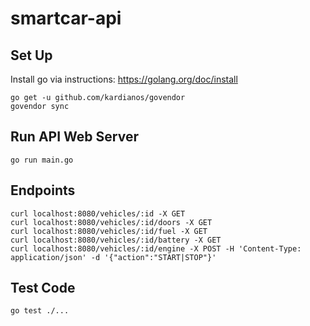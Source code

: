 # smartcar-api

## Set Up
Install go via instructions: https://golang.org/doc/install

```
go get -u github.com/kardianos/govendor
govendor sync
```

## Run API Web Server
`go run main.go`

## Endpoints

```
curl localhost:8080/vehicles/:id -X GET
curl localhost:8080/vehicles/:id/doors -X GET
curl localhost:8080/vehicles/:id/fuel -X GET
curl localhost:8080/vehicles/:id/battery -X GET
curl localhost:8080/vehicles/:id/engine -X POST -H 'Content-Type: application/json' -d '{"action":"START|STOP"}'
```

## Test Code
`go test ./...`